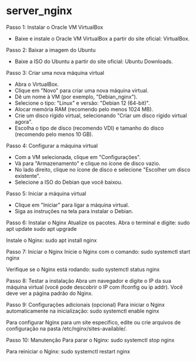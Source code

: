 # server_nginx

Passo 1: Instalar o Oracle VM VirtualBox
  - Baixe e instale o Oracle VM VirtualBox a partir do site oficial: VirtualBox.

Passo 2: Baixar a imagem do Ubuntu
  - Baixe a ISO do Ubuntu a partir do site oficial: Ubuntu Downloads.

Passo 3: Criar uma nova máquina virtual
  - Abra o VirtualBox.
  - Clique em "Novo" para criar uma nova máquina virtual.
  - Dê um nome à VM (por exemplo, "Debian_nginx").
  - Selecione o tipo: "Linux" e versão: "Debian 12 (64-bit)".
  - Alocar memória RAM (recomendo pelo menos 1024 MB).
  - Crie um disco rígido virtual, selecionando "Criar um disco rígido virtual agora".
  - Escolha o tipo de disco (recomendo VDI) e tamanho do disco (recomendo pelo menos 10 GB).
    
Passo 4: Configurar a máquina virtual
  - Com a VM selecionada, clique em "Configurações".
  - Vá para "Armazenamento" e clique no ícone de disco vazio.
  - No lado direito, clique no ícone de disco e selecione "Escolher um disco existente".
  - Selecione a ISO do Debian que você baixou.

Passo 5: Iniciar a máquina virtual
  - Clique em "Iniciar" para ligar a máquina virtual.
  - Siga as instruções na tela para instalar o Debian.
    
Passo 6: Instalar o Nginx
Atualize os pacotes. Abra o terminal e digite:
  sudo apt update
  sudo apt upgrade

Instale o Nginx:
  sudo apt install nginx

Passo 7: Iniciar o Nginx
  Inicie o Nginx com o comando:
  sudo systemctl start nginx
  
Verifique se o Nginx está rodando:
  sudo systemctl status nginx
  
Passo 8: Testar a instalação
  Abra um navegador e digite o IP da sua máquina virtual (você pode descobrir o IP com ifconfig ou ip addr).
  Você deve ver a página padrão do Nginx.

Passo 9: Configurações adicionais (opcional)
  Para iniciar o Nginx automaticamente na inicialização:
  sudo systemctl enable nginx
  
Para configurar Nginx para um site específico, edite ou crie arquivos de configuração na pasta /etc/nginx/sites-available/.

Passo 10: Manutenção
  Para parar o Nginx:
  sudo systemctl stop nginx
  
Para reiniciar o Nginx:
  sudo systemctl restart nginx

